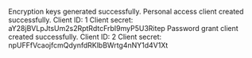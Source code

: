 Encryption keys generated successfully.
Personal access client created successfully.
Client ID: 1
Client secret: aY28jBVLpJtsUm2s2RptRdtcFrbI9myP5U3Ritep
Password grant client created successfully.
Client ID: 2
Client secret: npUFFfVcaojfcmQdynfdRKlbBWrtg4nNY1d4V1Xt
